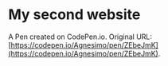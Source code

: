 # My second website

A Pen created on CodePen.io. Original URL: [https://codepen.io/Agnesimo/pen/ZEbeJmK](https://codepen.io/Agnesimo/pen/ZEbeJmK).



